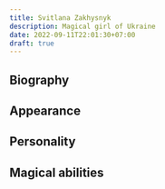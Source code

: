 ```yaml
---
title: Svitlana Zakhysnyk
description: Magical girl of Ukraine
date: 2022-09-11T22:01:30+07:00
draft: true
---
```


## Biography

## Appearance

## Personality

## Magical abilities

